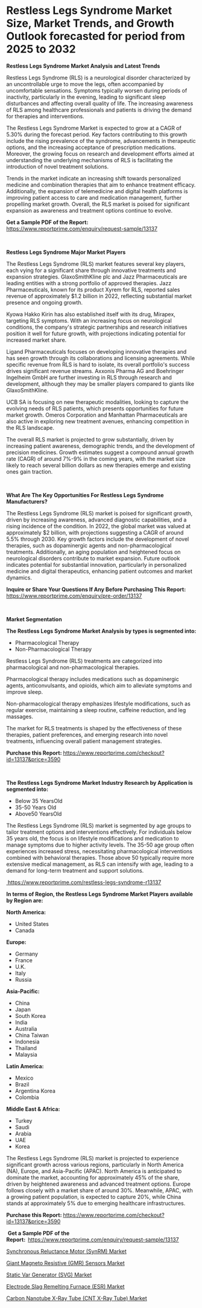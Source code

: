 <p><h1>Restless Legs Syndrome Market Size, Market Trends, and Growth Outlook forecasted for period from 2025 to 2032</h1></p><p><strong>Restless Legs Syndrome Market Analysis and Latest Trends</strong></p>
<p><p>Restless Legs Syndrome (RLS) is a neurological disorder characterized by an uncontrollable urge to move the legs, often accompanied by uncomfortable sensations. Symptoms typically worsen during periods of inactivity, particularly in the evening, leading to significant sleep disturbances and affecting overall quality of life. The increasing awareness of RLS among healthcare professionals and patients is driving the demand for therapies and interventions.</p><p>The Restless Legs Syndrome Market is expected to grow at a CAGR of 5.30% during the forecast period. Key factors contributing to this growth include the rising prevalence of the syndrome, advancements in therapeutic options, and the increasing acceptance of prescription medications. Moreover, the growing focus on research and development efforts aimed at understanding the underlying mechanisms of RLS is facilitating the introduction of novel treatment solutions. </p><p>Trends in the market indicate an increasing shift towards personalized medicine and combination therapies that aim to enhance treatment efficacy. Additionally, the expansion of telemedicine and digital health platforms is improving patient access to care and medication management, further propelling market growth. Overall, the RLS market is poised for significant expansion as awareness and treatment options continue to evolve.</p></p>
<p><strong>Get a Sample PDF of the Report:&nbsp;</strong> <a href="https://www.reportprime.com/enquiry/request-sample/13137?utm_campaign=33&utm_medium=2&utm_source=Github&utm_content=ia&utm_term=19032025&utm_id=restless-legs-syndrome">https://www.reportprime.com/enquiry/request-sample/13137</a></p>
<p>&nbsp;</p>
<p><strong>Restless Legs Syndrome Major Market Players</strong></p>
<p><p>The Restless Legs Syndrome (RLS) market features several key players, each vying for a significant share through innovative treatments and expansion strategies. GlaxoSmithKline plc and Jazz Pharmaceuticals are leading entities with a strong portfolio of approved therapies. Jazz Pharmaceuticals, known for its product Xyrem for RLS, reported sales revenue of approximately $1.2 billion in 2022, reflecting substantial market presence and ongoing growth.</p><p>Kyowa Hakko Kirin has also established itself with its drug, Mirapex, targeting RLS symptoms. With an increasing focus on neurological conditions, the company's strategic partnerships and research initiatives position it well for future growth, with projections indicating potential for increased market share.</p><p>Ligand Pharmaceuticals focuses on developing innovative therapies and has seen growth through its collaborations and licensing agreements. While specific revenue from RLS is hard to isolate, its overall portfolio's success drives significant revenue streams. Axxonis Pharma AG and Boehringer Ingelheim GmbH are further investing in RLS through research and development, although they may be smaller players compared to giants like GlaxoSmithKline.</p><p>UCB SA is focusing on new therapeutic modalities, looking to capture the evolving needs of RLS patients, which presents opportunities for future market growth. Omeros Corporation and Manhattan Pharmaceuticals are also active in exploring new treatment avenues, enhancing competition in the RLS landscape.</p><p>The overall RLS market is projected to grow substantially, driven by increasing patient awareness, demographic trends, and the development of precision medicines. Growth estimates suggest a compound annual growth rate (CAGR) of around 7%-9% in the coming years, with the market size likely to reach several billion dollars as new therapies emerge and existing ones gain traction.</p></p>
<p>&nbsp;</p>
<p><strong>What Are The Key Opportunities For Restless Legs Syndrome Manufacturers?</strong></p>
<p><p>The Restless Legs Syndrome (RLS) market is poised for significant growth, driven by increasing awareness, advanced diagnostic capabilities, and a rising incidence of the condition. In 2022, the global market was valued at approximately $2 billion, with projections suggesting a CAGR of around 5.5% through 2030. Key growth factors include the development of novel therapies, such as dopaminergic agents and non-pharmacological treatments. Additionally, an aging population and heightened focus on neurological disorders contribute to market expansion. Future outlook indicates potential for substantial innovation, particularly in personalized medicine and digital therapeutics, enhancing patient outcomes and market dynamics.</p></p>
<p><strong>Inquire or Share Your Questions If Any Before Purchasing This Report:</strong> <a href="https://www.reportprime.com/enquiry/pre-order/13137?utm_campaign=33&utm_medium=2&utm_source=Github&utm_content=ia&utm_term=19032025&utm_id=restless-legs-syndrome">https://www.reportprime.com/enquiry/pre-order/13137</a></p>
<p>&nbsp;</p>
<p><strong>Market Segmentation</strong></p>
<p><strong>The Restless Legs Syndrome Market Analysis by types is segmented into:</strong></p>
<p><ul><li>Pharmacological Therapy</li><li>Non-Pharmacological Therapy</li></ul></p>
<p><p>Restless Legs Syndrome (RLS) treatments are categorized into pharmacological and non-pharmacological therapies. </p><p>Pharmacological therapy includes medications such as dopaminergic agents, anticonvulsants, and opioids, which aim to alleviate symptoms and improve sleep. </p><p>Non-pharmacological therapy emphasizes lifestyle modifications, such as regular exercise, maintaining a sleep routine, caffeine reduction, and leg massages. </p><p>The market for RLS treatments is shaped by the effectiveness of these therapies, patient preferences, and emerging research into novel treatments, influencing overall patient management strategies.</p></p>
<p><strong>Purchase this Report:&nbsp;</strong><a href="https://www.reportprime.com/checkout?id=13137&price=3590&utm_campaign=33&utm_medium=2&utm_source=Github&utm_content=ia&utm_term=19032025&utm_id=restless-legs-syndrome">https://www.reportprime.com/checkout?id=13137&price=3590</a></p>
<p>&nbsp;</p>
<p><strong>The Restless Legs Syndrome Market Industry Research by Application is segmented into:</strong></p>
<p><ul><li>Below 35 YearsOld</li><li>35-50 Years Old</li><li>Above50 YearsOld</li></ul></p>
<p><p>The Restless Legs Syndrome (RLS) market is segmented by age groups to tailor treatment options and interventions effectively. For individuals below 35 years old, the focus is on lifestyle modifications and medication to manage symptoms due to higher activity levels. The 35-50 age group often experiences increased stress, necessitating pharmacological interventions combined with behavioral therapies. Those above 50 typically require more extensive medical management, as RLS can intensify with age, leading to a demand for long-term treatment and support solutions.</p></p>
<p><a href="https://www.reportprime.com/restless-legs-syndrome-r13137?utm_campaign=33&utm_medium=2&utm_source=Github&utm_content=ia&utm_term=19032025&utm_id=restless-legs-syndrome">&nbsp;https://www.reportprime.com/restless-legs-syndrome-r13137</a></p>
<p><strong>In terms of Region, the Restless Legs Syndrome Market Players available by Region are:</strong></p>
<p>
    <p> <strong> North America: </strong>
        <ul>
            <li>United States</li>
            <li>Canada</li>
        </ul>
        </p> 
    <p> <strong> Europe: </strong>
        <ul>
            <li>Germany</li>
            <li>France</li>
            <li>U.K.</li>
            <li>Italy</li>
            <li>Russia</li>
        </ul>
        </p> 
    <p> <strong> Asia-Pacific: </strong>
        <ul>
            <li>China</li>
            <li>Japan</li>
            <li>South Korea</li>
            <li>India</li>
            <li>Australia</li>
            <li>China Taiwan</li>
            <li>Indonesia</li>
            <li>Thailand</li>
            <li>Malaysia</li>
        </ul>
        </p> 
    <p> <strong> Latin America: </strong>
        <ul>
            <li>Mexico</li>
            <li>Brazil</li>
            <li>Argentina Korea</li>
            <li>Colombia</li>
        </ul>
        </p> 
    <p> <strong> Middle East & Africa: </strong>
        <ul>
            <li>Turkey</li>
            <li>Saudi</li>
            <li>Arabia</li>
            <li>UAE</li>
            <li>Korea</li>
        </ul>
    </p>
    </p>
<p><p>The Restless Legs Syndrome (RLS) market is projected to experience significant growth across various regions, particularly in North America (NA), Europe, and Asia-Pacific (APAC). North America is anticipated to dominate the market, accounting for approximately 45% of the share, driven by heightened awareness and advanced treatment options. Europe follows closely with a market share of around 30%. Meanwhile, APAC, with a growing patient population, is expected to capture 20%, while China stands at approximately 5% due to emerging healthcare infrastructures.</p></p>
<p><strong>Purchase this Report: </strong><a href="https://www.reportprime.com/checkout?id=13137&price=3590&utm_campaign=33&utm_medium=2&utm_source=Github&utm_content=ia&utm_term=19032025&utm_id=restless-legs-syndrome">https://www.reportprime.com/checkout?id=13137&price=3590</a></p>
<p>&nbsp;<strong>Get a Sample PDF of the Report:&nbsp;&nbsp;</strong><a href="https://www.reportprime.com/enquiry/request-sample/13137?utm_campaign=33&utm_medium=2&utm_source=Github&utm_content=ia&utm_term=19032025&utm_id=restless-legs-syndrome">https://www.reportprime.com/enquiry/request-sample/13137</a></p>
<p><strong></strong></p>
<p><p><a href="https://github.com/castoriffic/Market-Research-Report-List-6/blob/main/synchronous-reluctance-motor-synrm-market.md?utm_campaign=33&utm_medium=2&utm_source=Github&utm_content=ia&utm_term=19032025&utm_id=restless-legs-syndrome">Synchronous Reluctance Motor (SynRM) Market</a></p><p><a href="https://github.com/yoshih12/Market-Research-Report-List-4/blob/main/giant-magneto-resistive-gmr-sensors-market.md?utm_campaign=33&utm_medium=2&utm_source=Github&utm_content=ia&utm_term=19032025&utm_id=restless-legs-syndrome">Giant Magneto Resistive (GMR) Sensors Market</a></p><p><a href="https://github.com/willjis/Market-Research-Report-List-1/blob/main/static-var-generator-svg-market.md?utm_campaign=33&utm_medium=2&utm_source=Github&utm_content=ia&utm_term=19032025&utm_id=restless-legs-syndrome">Static Var Generator (SVG) Market</a></p><p><a href="https://github.com/ryanbell8967/Market-Research-Report-List-1/blob/main/electrode-slag-remelting-furnace-esr-market.md?utm_campaign=33&utm_medium=2&utm_source=Github&utm_content=ia&utm_term=19032025&utm_id=restless-legs-syndrome">Electrode Slag Remelting Furnace (ESR) Market</a></p><p><a href="https://github.com/mookiesville/Market-Research-Report-List-1/blob/main/carbon-nanotube-x-ray-tube-cnt-x-ray-tube-market.md?utm_campaign=33&utm_medium=2&utm_source=Github&utm_content=ia&utm_term=19032025&utm_id=restless-legs-syndrome">Carbon Nanotube X-Ray Tube (CNT X-Ray Tube) Market</a></p></p>
